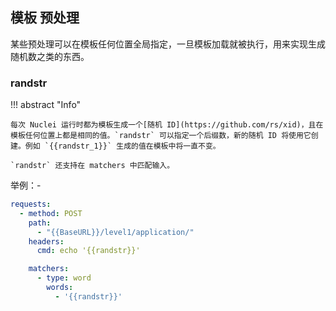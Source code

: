 ## 模板 **预处理**

某些预处理可以在模板任何位置全局指定，一旦模板加载就被执行，用来实现生成随机数之类的东西。

### randstr

!!! abstract "Info"

	每次 Nuclei 运行时都为模板生成一个[随机 ID](https://github.com/rs/xid)，且在模板任何位置上都是相同的值。`randstr` 可以指定一个后缀数，新的随机 ID 将使用它创建。例如 `{{randstr_1}}` 生成的值在模板中将一直不变。

	`randstr` 还支持在 matchers 中匹配输入。

举例：-

```yaml
requests:
  - method: POST
    path:
      - "{{BaseURL}}/level1/application/"
    headers:
      cmd: echo '{{randstr}}'

    matchers:
      - type: word
        words:
          - '{{randstr}}'
```

